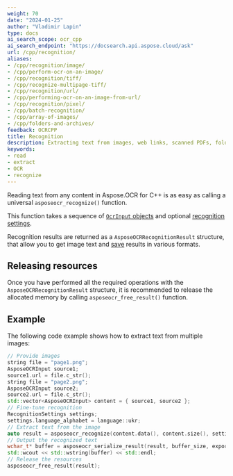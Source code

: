 ```yaml
---
weight: 70
date: "2024-01-25"
author: "Vladimir Lapin"
type: docs
ai_search_scope: ocr_cpp
ai_search_endpoint: "https://docsearch.api.aspose.cloud/ask"
url: /cpp/recognition/
aliases:
- /cpp/recognition/image/
- /cpp/perform-ocr-on-an-image/
- /cpp/recognition/tiff/
- /cpp/recognize-multipage-tiff/
- /cpp/recognition/url/
- /cpp/performing-ocr-on-an-image-from-url/
- /cpp/recognition/pixel/
- /cpp/batch-recognition/
- /cpp/array-of-images/
- /cpp/folders-and-archives/
feedback: OCRCPP
title: Recognition
description: Extracting text from images, web links, scanned PDFs, folders, and other content.
keywords:
- read
- extract
- OCR
- recognize
---
```


Reading text from any content in Aspose.OCR for C++ is as easy as calling a universal `asposeocr_recognize()` function.

This function takes a sequence of [`OcrInput` objects](/ocr/cpp/ocrinput/) and optional [recognition settings](/ocr/cpp/recognition-settings-common/).

Recognition results are returned as a `AsposeOCRRecognitionResult` structure, that allow you to get image text and [save](/ocr/cpp/save/) results in various formats.

## Releasing resources

Once you have performed all the required operations with the `AsposeOCRRecognitionResult` structure, it is recommended to release the allocated memory by calling `asposeocr_free_result()` function.

## Example

The following code example shows how to extract text from multiple images:

```cpp
// Provide images
string file = "page1.png";
AsposeOCRInput source1;
source1.url = file.c_str();
string file = "page2.png";
AsposeOCRInput source2;
source2.url = file.c_str();
std::vector<AsposeOCRInput> content = { source1, source2 };
// Fine-tune recognition
RecognitionSettings settings;
settings.language_alphabet = language::ukr;
// Extract text from the image
auto result = asposeocr_recognize(content.data(), content.size(), settings);
// Output the recognized text
wchar_t* buffer = asposeocr_serialize_result(result, buffer_size, export_format::text);
std::wcout << std::wstring(buffer) << std::endl;
// Release the resources
asposeocr_free_result(result);
```
